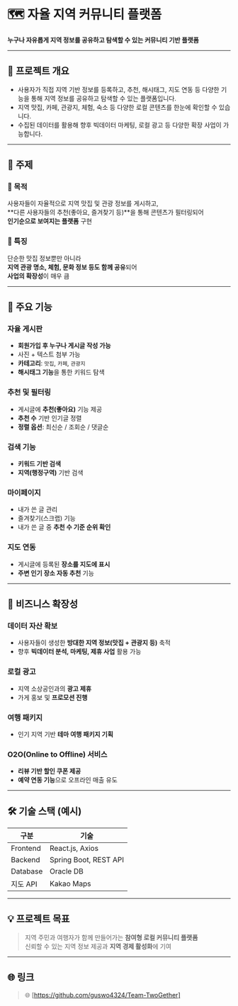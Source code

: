 # 🗺️ 자율 지역 커뮤니티 플랫폼

**누구나 자유롭게 지역 정보를 공유하고 탐색할 수 있는 커뮤니티 기반 플랫폼**

---

## 🎯 프로젝트 개요

- 사용자가 직접 지역 기반 정보를 등록하고, 추천, 해시태그, 지도 연동 등 다양한 기능을 통해 지역 정보를 공유하고 탐색할 수 있는 플랫폼입니다.
- 지역 맛집, 카페, 관광지, 체험, 숙소 등 다양한 로컬 콘텐츠를 한눈에 확인할 수 있습니다.
- 수집된 데이터를 활용해 향후 빅데이터 마케팅, 로컬 광고 등 다양한 확장 사업이 가능합니다.

---

## 🧭 주제

### 📌 목적
사용자들이 자율적으로 지역 맛집 및 관광 정보를 게시하고,  
**다른 사용자들의 추천(좋아요, 즐겨찾기 등)**을 통해 콘텐츠가 필터링되어  
**인기순으로 보여지는 플랫폼** 구현

### 🌟 특징
단순한 맛집 정보뿐만 아니라  
**지역 관광 명소, 체험, 문화 정보 등도 함께 공유**되어  
**사업의 확장성**이 매우 큼

---

## 📝 주요 기능

### 자율 게시판
- **회원가입 후 누구나 게시글 작성 가능**
- 사진 + 텍스트 첨부 가능
- **카테고리**: `맛집`, `카페`, `관광지`
- **해시태그 기능**을 통한 키워드 탐색

### 추천 및 필터링
- 게시글에 **추천(좋아요)** 기능 제공
- **추천 수** 기반 인기글 정렬
- **정렬 옵션**: 최신순 / 조회순 / 댓글순

### 검색 기능
- **키워드 기반 검색**
- **지역(행정구역)** 기반 검색

### 마이페이지
- 내가 쓴 글 관리
- 즐겨찾기(스크랩) 기능
- 내가 쓴 글 중 **추천 수 기준 순위 확인**

### 지도 연동
- 게시글에 등록된 **장소를 지도에 표시**
- **주변 인기 장소 자동 추천** 기능

---

## 💼 비즈니스 확장성

### 데이터 자산 확보
- 사용자들이 생성한 **방대한 지역 정보(맛집 + 관광지 등)** 축적
- 향후 **빅데이터 분석, 마케팅, 제휴 사업** 활용 가능

### 로컬 광고
- 지역 소상공인과의 **광고 제휴**
- 가게 홍보 및 **프로모션 진행**

### 여행 패키지 
- 인기 지역 기반 **테마 여행 패키지 기획**

### O2O(Online to Offline) 서비스
- **리뷰 기반 할인 쿠폰 제공**
- **예약 연동 기능**으로 오프라인 매출 유도

---

## 🛠️ 기술 스택 (예시)

| 구분       | 기술                  |
|------------|-----------------------|
| Frontend   | React.js, Axios       |
| Backend    | Spring Boot, REST API |
| Database   | Oracle DB             |
| 지도 API   | Kakao Maps            |

---

## 💡 프로젝트 목표

> 지역 주민과 여행자가 함께 만들어가는 **참여형 로컬 커뮤니티 플랫폼**  
> 신뢰할 수 있는 지역 정보 제공과 **지역 경제 활성화**에 기여

---

## 🌐 링크
> 🌐 [https://github.com/guswo4324/Team-TwoGether]
